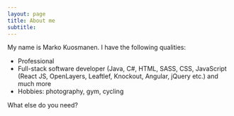 ```yaml
---
layout: page
title: About me
subtitle:
---
```


My name is Marko Kuosmanen. I have the following qualities:

- Professional
- Full-stack software developer (Java, C#, HTML, SASS, CSS, JavaScript (React JS, OpenLayers, Leaftlef, Knockout, Angular, jQuery etc.) and much more
- Hobbies: photography, gym, cycling

What else do you need?

